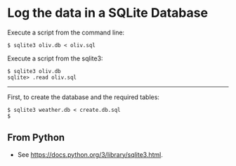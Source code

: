 # Log the data in a SQLite Database

Execute a script from the command line:
```
$ sqlite3 oliv.db < oliv.sql
```
Execute a script from the sqlite3:
```
$ sqlite3 oliv.db
sqlite> .read oliv.sql
```
--- 

First, to create the database and the required tables:
```
$ sqlite3 weather.db < create.db.sql
$ 
```

## From Python
- See <https://docs.python.org/3/library/sqlite3.html>.

